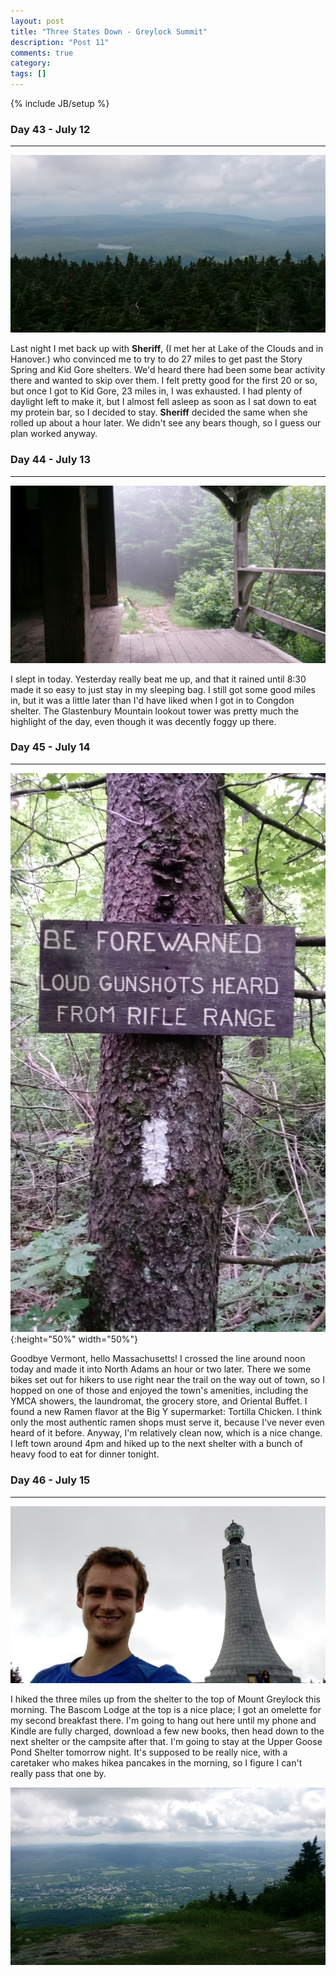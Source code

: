 ```yaml
---
layout: post
title: "Three States Down - Greylock Summit"
description: "Post 11"
comments: true
category:
tags: []
---
```

{% include JB/setup %}

### Day 43 - July 12
---

![alt text](https://raw.githubusercontent.com/SilensAngelusNex/silensangelusnex.github.com/master/_images/greylock/20170712_103309.jpg "View from the observation tower on Stratton Mountain")

Last night I met back up with **Sheriff**, (I met her at Lake of the Clouds and in Hanover.) who convinced me to try to do 27 miles to get past the Story Spring and Kid Gore shelters. We'd heard there had been some bear activity there and wanted to skip over them. I felt pretty good for the first 20 or so, but once I got to Kid Gore, 23 miles in, I was exhausted. I had plenty of daylight left to make it, but I almost fell asleep as soon as I sat down to eat my protein bar, so I decided to stay. **Sheriff** decided the same when she rolled up about a hour later. We didn't see any bears though, so I guess our plan worked anyway.

### Day 44 - July 13
---

![alt text](https://raw.githubusercontent.com/SilensAngelusNex/silensangelusnex.github.com/master/_images/greylock/20170713_111639.jpg "Looking down the trial from the Goddard Shelter")

I slept in today. Yesterday really beat me up, and that it rained until 8:30 made it so easy to just stay in my sleeping bag. I still got some good miles in, but it was a little later than I'd have liked when I got in to Congdon shelter. The Glastenbury Mountain lookout tower was pretty much the highlight of the day, even though it was decently foggy up there.

### Day 45 - July 14
---

![alt text](https://raw.githubusercontent.com/SilensAngelusNex/silensangelusnex.github.com/master/_images/greylock/20170714_170312.jpg "Glad they had the sign; I would have thought the shots were from my old Operation Treadstone buddies finally catching up to me."){:height="50%" width="50%"}

Goodbye Vermont, hello Massachusetts! I crossed the line around noon today and made it into North Adams an hour or two later. There we some bikes set out for hikers to use right near the trail on the way out of town, so I hopped on one of those and enjoyed the town's amenities, including the YMCA showers, the laundromat, the grocery store, and Oriental Buffet. I found a new Ramen flavor at the Big Y supermarket: Tortilla Chicken. I think only the most authentic ramen shops must serve it, because I've never even heard of it before. Anyway, I'm relatively clean now, which is a nice change. I left town around 4pm and hiked up to the next shelter with a bunch of heavy food to eat for dinner tonight.

### Day 46 - July 15
---

![alt text](https://raw.githubusercontent.com/SilensAngelusNex/silensangelusnex.github.com/master/_images/greylock/20170715_112534.jpg "Memorial on top of Greylock")

 I hiked the three miles up from the shelter to the top of Mount Greylock this morning. The Bascom Lodge at the top is a nice place; I got an omelette for my second breakfast there. I'm going to hang out here until my phone and Kindle are fully charged, download a few new books, then head down to the next shelter or the campsite after that. I'm going to stay at the Upper Goose Pond Shelter tomorrow night. It's supposed to be really nice, with a caretaker who makes hikea pancakes in the morning, so I figure I can't really pass that one by.

![alt text](https://raw.githubusercontent.com/SilensAngelusNex/silensangelusnex.github.com/master/_images/greylock/20170715_112701.jpg "View from Greylock")
